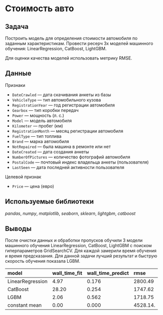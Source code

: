 # Стоимость авто

## Задача

Построить модель для определения стоимости автомобиля по заданным характеристикам. Провести ресерч 3х моделей машинного обучения: LinearRegression, CatBoost, LightGBM.

Для оценки качества моделей использовать метрику RMSE.

## Данные

Признаки
- `DateCrawled` — дата скачивания анкеты из базы
- `VehicleType` — тип автомобильного кузова
- `RegistrationYear` — год регистрации автомобиля
- `Gearbox` — тип коробки передач
- `Power` — мощность (л. с.)
- `Model` — модель автомобиля
- `Kilometer` — пробег (км)
- `RegistrationMonth` — месяц регистрации автомобиля
- `FuelType` — тип топлива
- `Brand` — марка автомобиля
- `NotRepaired` — была машина в ремонте или нет
- `DateCreated` — дата создания анкеты
- `NumberOfPictures` — количество фотографий автомобиля
- `PostalCode` — почтовый индекс владельца анкеты (пользователя)
- `LastSeen` — дата последней активности пользователя

Целевой признак
- `Price` — цена (евро)

## Используемые библиотеки
*pandas*, *numpy*, *matplotlib*, *seaborn*, *sklearn*, *lightgbm*, *catboost*

## Выводы
После очистки данных и обработки пропусков обучили 3 модели машинного обучения LinearRegression, CatBoost, LightGBM с поиском гиперпараметров GridSearchCV. Для каждой замерили время обучения и время предсказания. Для данной задачи лучший результат и быструю скорость обучения показала LGBM.

| model                 | wall_time_fit             | wall_time_predict          | rmse                       |
| :-------------------- | :------------------------ | :------------------------- |:---------------------------|
| LinearRegression      | 4.97                      | 0.176                      | 2800.49                    |
| CatBoost              | 28.20                     | 0.254                      | 1747.62                    |
| LGBM                  | 2.06                      | 0.562                      | 1718.75                    |
| constant mean         | 0.00                      | 0.000                      | 4528.14.                   |

